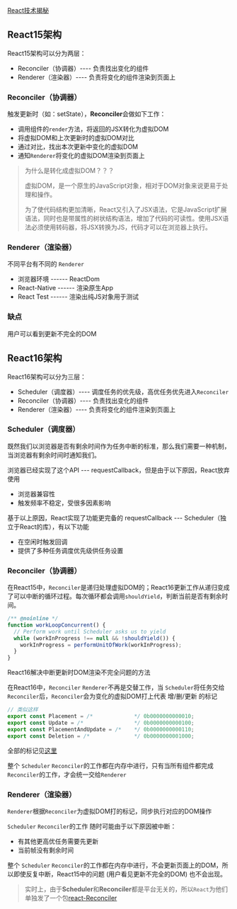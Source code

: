 [React技术揭秘](https://react.iamkasong.com/)

## React15架构


React15架构可以分为两层：

- Reconciler（协调器）---- 负责找出变化的组件
- Renderer（渲染器）---- 负责将变化的组件渲染到页面上

### Reconciler（协调器）

触发更新时（如：setState），**Reconciler**会做如下工作：

- 调用组件的`render`方法，将返回的JSX转化为虚拟DOM
- 将虚拟DOM和上次更新时的虚拟DOM对比
- 通过对比，找出本次更新中变化的虚拟DOM
- 通知`Renderer`将变化的虚拟DOM渲染到页面上

>为什么是转化成虚拟DOM？？？
>
>虚拟DOM，是一个原生的JavaScript对象，相对于DOM对象来说更易于处理和操作。
>
>
>
>为了使代码结构更加清晰，React又引入了JSX语法，它是JavaScript扩展语法，同时也是带属性的树状结构语法，增加了代码的可读性。使用JSX语法必须使用转码器，将JSX转换为JS，代码才可以在浏览器上执行。
>
>

### Renderer（渲染器）

不同平台有不同的 `Renderer`

- 浏览器环境 ------ ReactDom
- React-Native ------ 渲染原生App
- React Test ------ 渲染出纯JS对象用于测试

### 缺点

用户可以看到更新不完全的DOM

## React16架构

React16架构可以分为三层：

- Scheduler（调度器）---- 调度任务的优先级，高优任务优先进入`Reconciler`
- Reconciler（协调器）---- 负责找出变化的组件
- Renderer（渲染器）---- 负责将变化的组件渲染到页面上

### Scheduler（调度器）

既然我们以浏览器是否有剩余时间作为任务中断的标准，那么我们需要一种机制，当浏览器有剩余时间时通知我们。

浏览器已经实现了这个API --- requestCallback，但是由于以下原因，React放弃使用

- 浏览器兼容性
- 触发频率不稳定，受很多因素影响

基于以上原因，React实现了功能更完备的 requestCallback --- Scheduler（独立于React的库），有以下功能

- 在空闲时触发回调
- 提供了多种任务调度优先级供任务设置

### Reconciler（协调器）

在React15中，`Reconciler`是递归处理虚拟DOM的；React16更新工作从递归变成了可以中断的循环过程。每次循环都会调用`shouldYield`，判断当前是否有剩余时间。

```js
/** @noinline */
function workLoopConcurrent() {
  // Perform work until Scheduler asks us to yield
  while (workInProgress !== null && !shouldYield()) {
    workInProgress = performUnitOfWork(workInProgress);
  }
}
```

React16解决中断更新时DOM渲染不完全问题的方法

在React16中，`Reconciler` `Renderer`不再是交替工作，当 `Scheduler`将任务交给`Reconciler`后，`Reconciler`会为变化的虚拟DOM打上代表 增/删/更新 的标记

```js
// 类似这样
export const Placement = /*             */ 0b0000000000010;
export const Update = /*                */ 0b0000000000100;
export const PlacementAndUpdate = /*    */ 0b0000000000110;
export const Deletion = /*              */ 0b0000000001000;
```

全部的标记见[这里](https://github.com/facebook/react/blob/v16.13.1/packages/shared/ReactSideEffectTags.js)

整个 `Scheduler` `Reconciler`的工作都在内存中进行，只有当所有组件都完成 `Reconciler`的工作，才会统一交给`Renderer`

### Renderer（渲染器）

`Renderer`根据`Reconciler`为虚拟DOM打的标记，同步执行对应的DOM操作

 `Scheduler` `Reconciler`的工作 随时可能由于以下原因被中断：

- 有其他更高优任务需要先更新
- 当前帧没有剩余时间

整个 `Scheduler` `Reconciler`的工作都在内存中进行，不会更新页面上的DOM，所以即使反复中断，React15中的问题 (用户看见更新不完全的DOM) 也不会出现。

> 实时上，由于**Scheduler**和**Reconciler**都是平台无关的，所以`React`为他们单独发了一个包[react-Reconciler](https://www.npmjs.com/package/react-reconciler)